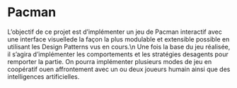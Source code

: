 # Pacman
  L’objectif de ce projet est d’implémenter un jeu de Pacman interactif avec une interface visuellede la façon la plus modulable et extensible possible en utilisant les Design Patterns vus en cours.\n  Une fois la base du jeu réalisée, il s’agira d’implémenter les comportements et les stratégies desagents pour remporter la partie. On pourra implémenter plusieurs modes de jeu en coopératif ouen affrontement avec un ou deux joueurs humain ainsi que des intelligences artificielles.
